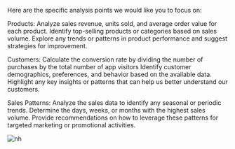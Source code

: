 Here are the specific analysis points we would like you to focus on:

Products:
Analyze sales revenue, units sold, and average order value for each product.
Identify top-selling products or categories based on sales volume.
Explore any trends or patterns in product performance and suggest strategies for improvement.

Customers:
Calculate the conversion rate by dividing the number of purchases by the total number of app visitors
Identify customer demographics, preferences, and behavior based on the available data.
Highlight any key insights or patterns that can help us better understand our customers.

Sales Patterns:
Analyze the sales data to identify any seasonal or periodic trends.
Determine the days, weeks, or months with the highest sales volume.
Provide recommendations on how to leverage these patterns for targeted marketing or promotional activities.

![nh](https://github.com/AlaaElnakeeb81536/Ecommerce-Dashboard-Using-PowerPI/assets/103367236/611bd88b-5300-4622-aae8-023568d0cf4b)



